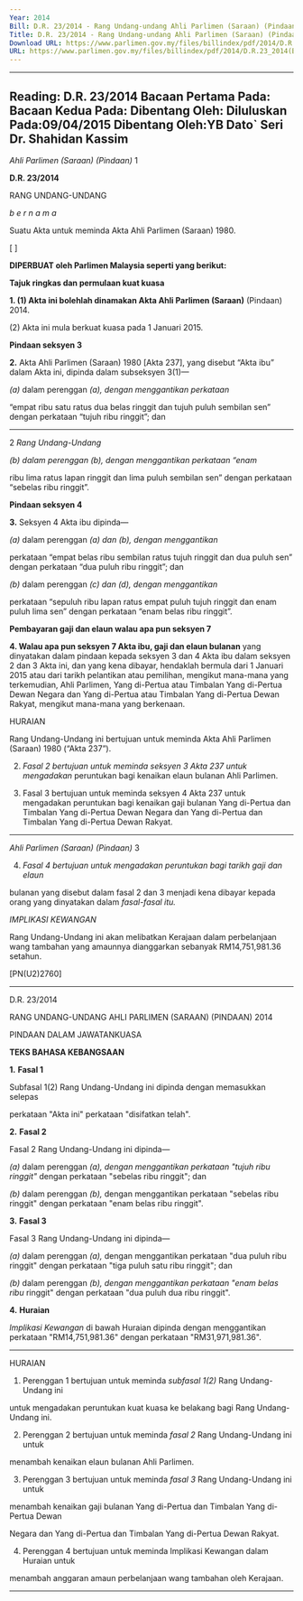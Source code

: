 ```yaml
---
Year: 2014
Bill: D.R. 23/2014 - Rang Undang-undang Ahli Parlimen (Saraan) (Pindaan) 2014 (Lulus)
Title: D.R. 23/2014 - Rang Undang-undang Ahli Parlimen (Saraan) (Pindaan) 2014 (Lulus)
Download URL: https://www.parlimen.gov.my/files/billindex/pdf/2014/D.R.23_2014(BM).pdf
URL: https://www.parlimen.gov.my/files/billindex/pdf/2014/D.R.23_2014(BM).pdf
---
```

---
Reading:
D.R. 23/2014
Bacaan Pertama Pada:
Bacaan Kedua Pada:
Dibentang Oleh:
Diluluskan Pada:09/04/2015
Dibentang Oleh:YB Dato` Seri Dr. Shahidan Kassim
---

_Ahli Parlimen (Saraan) (Pindaan)_ 1

**D.R. 23/2014**

RANG UNDANG-UNDANG

_b e r n a m a_

Suatu Akta untuk meminda Akta Ahli Parlimen (Saraan) 1980.

[ ]

**DIPERBUAT oleh Parlimen Malaysia seperti yang berikut:**

**Tajuk ringkas dan permulaan kuat kuasa**

**1. (1) Akta ini bolehlah dinamakan Akta Ahli Parlimen (Saraan)**
(Pindaan) 2014.

(2) Akta ini mula berkuat kuasa pada 1 Januari 2015.

**Pindaan seksyen 3**

**2.** Akta Ahli Parlimen (Saraan) 1980 [Akta 237], yang disebut
“Akta ibu” dalam Akta ini, dipinda dalam subseksyen 3(1)—

_(a)_ dalam perenggan _(a), dengan menggantikan perkataan_

“empat ribu satu ratus dua belas ringgit dan tujuh puluh
sembilan sen” dengan perkataan “tujuh ribu ringgit”;
dan


-----

2 _Rang Undang-Undang_

_(b) dalam perenggan (b), dengan menggantikan perkataan “enam_

ribu lima ratus lapan ringgit dan lima puluh sembilan
sen” dengan perkataan “sebelas ribu ringgit”.

**Pindaan seksyen 4**

**3.** Seksyen 4 Akta ibu dipinda—

_(a)_ dalam perenggan _(a) dan_ _(b), dengan menggantikan_

perkataan “empat belas ribu sembilan ratus tujuh ringgit
dan dua puluh sen” dengan perkataan “dua puluh ribu
ringgit”; dan

_(b)_ dalam perenggan _(c) dan_ _(d), dengan menggantikan_

perkataan “sepuluh ribu lapan ratus empat puluh tujuh
ringgit dan enam puluh lima sen” dengan perkataan
“enam belas ribu ringgit”.

**Pembayaran gaji dan elaun walau apa pun seksyen 7**

**4. Walau apa pun seksyen 7 Akta ibu, gaji dan elaun bulanan**
yang dinyatakan dalam pindaan kepada seksyen 3 dan 4 Akta
ibu dalam seksyen 2 dan 3 Akta ini, dan yang kena dibayar,
hendaklah bermula dari 1 Januari 2015 atau dari tarikh pelantikan
atau pemilihan, mengikut mana-mana yang terkemudian, Ahli
Parlimen, Yang di-Pertua atau Timbalan Yang di-Pertua Dewan
Negara dan Yang di-Pertua atau Timbalan Yang di-Pertua Dewan
Rakyat, mengikut mana-mana yang berkenaan.

HURAIAN

Rang Undang-Undang ini bertujuan untuk meminda Akta Ahli Parlimen (Saraan)
1980 (“Akta 237”).

2. _Fasal 2 bertujuan untuk meminda seksyen 3 Akta 237 untuk mengadakan_
peruntukan bagi kenaikan elaun bulanan Ahli Parlimen.

3. Fasal 3 bertujuan untuk meminda seksyen 4 Akta 237 untuk mengadakan
peruntukan bagi kenaikan gaji bulanan Yang di-Pertua dan Timbalan Yang
di-Pertua Dewan Negara dan Yang di-Pertua dan Timbalan Yang di-Pertua
Dewan Rakyat.


-----

_Ahli Parlimen (Saraan) (Pindaan)_ 3

4. _Fasal 4 bertujuan untuk mengadakan peruntukan bagi tarikh gaji dan elaun_

bulanan yang disebut dalam fasal 2 dan 3 menjadi kena dibayar kepada orang
yang dinyatakan dalam _fasal-fasal itu._

_IMPLIKASI KEWANGAN_

Rang Undang-Undang ini akan melibatkan Kerajaan dalam perbelanjaan wang
tambahan yang amaunnya dianggarkan sebanyak RM14,751,981.36 setahun.

[PN(U2)2760]


-----

D.R. 23/2014

RANG UNDANG-UNDANG AHLI PARLIMEN (SARAAN) (PINDAAN) 2014

PINDAAN DALAM JAWATANKUASA

**TEKS BAHASA KEBANGSAAN**

**1.** **Fasal 1**

Subfasal  1(2) Rang Undang-Undang  ini dipinda dengan memasukkan selepas

perkataan "Akta ini" perkataan "disifatkan telah".

**2.** **Fasal 2**

Fasal 2 Rang Undang-Undang ini dipinda—

_(a)_ dalam perenggan _(a), dengan menggantikan perkataan "tujuh ribu ringgit"_
dengan perkataan "sebelas ribu ringgit"; dan

_(b)_ dalam perenggan _(b),_ dengan menggantikan perkataan "sebelas ribu ringgit"
dengan perkataan "enam belas ribu ringgit".

**3.** **Fasal 3**

Fasal 3 Rang Undang-Undang ini dipinda—

_(a)_ dalam perenggan _(a),_ dengan menggantikan perkataan "dua puluh ribu
ringgit" dengan perkataan "tiga puluh satu ribu ringgit"; dan

_(b)_ dalam perenggan _(b), dengan menggantikan perkataan "enam belas ribu_
ringgit" dengan perkataan "dua puluh dua ribu ringgit".

**4.** **Huraian**

_lmplikasi Kewangan_ di bawah Huraian dipinda dengan menggantikan perkataan
"RM14,751,981.36" dengan perkataan "RM31,971,981.36".


-----

HURAIAN

1. Perenggan 1 bertujuan untuk meminda _subfasal 1(2)_ Rang Undang-Undang ini

untuk mengadakan peruntukan kuat kuasa ke belakang bagi Rang Undang-Undang ini.

2. Perenggan 2 bertujuan untuk meminda _fasal 2_ Rang Undang-Undang ini untuk

menambah kenaikan elaun bulanan Ahli Parlimen.

3. Perenggan 3 bertujuan untuk meminda _fasal 3_ Rang Undang-Undang ini untuk

menambah kenaikan gaji bulanan Yang di-Pertua dan Timbalan Yang di-Pertua Dewan

Negara dan Yang di-Pertua dan Timbalan Yang di-Pertua Dewan Rakyat.

4. Perenggan 4 bertujuan untuk meminda lmplikasi Kewangan dalam Huraian untuk

menambah anggaran amaun perbelanjaan wang tambahan oleh Kerajaan.


-----

